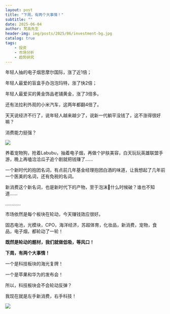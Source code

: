 ```yaml
---
layout: post
title: "下周，有两个大事情！"
subtitle: ""
date: 2025-06-04
author: 梵高先生
header-img: img/posts/2025/06/investment-bg.jpg
catalog: true
tags:
    - 投资
    - 市场分析
    - 趋势研究
---
```


年轻人抽的电子烟思摩尔国际，涨了近1倍；

年轻人最爱的盲盒手办泡泡玛特，涨了快2倍；

年轻人最爱买的黄金饰品老铺黄金，涨了3倍多。

还有法拉利外观的小米汽车，这两年都翻4倍了。

天天说经济不行了，说年轻人越来越少了，说新一代躺平没钱了，这不涨得很好嘛？

消费能力挺强？

![](https://mmbiz.qpic.cn/sz_mmbiz_jpg/https://mmbiz.qpic.cn/sz_mmbiz_jpg/ViaIfpMVXKTReeQ3CibEWFp72elfq8vOaicDspD7ZxAkMDE8RHHg9yJgMIRv4kN9xGhXibFakmYxshS4owWGENW5wA/640?wx_fmt=jpeg)

养着宠物狗，抢着Labubu，抽着电子烟，再做个护肤美容，白天玩玩英雄联盟手游，晚上再嗑洽洽瓜子追个剧就把钱赚了……

一个新时代的抱团名词，有点前几年基金经理抱团白酒的味道，让我想起了几年前一个医美的名词，还有免税的名词。

新消费这个新名词，也是新时代下的产物，至于泡沫🫧什么时候破？谁也不知道……

…………

市场依然是每个板块在轮动，今天赚钱效应很好。

固态电池，光模块，CPO，海洋经济，苏超体育，化妆品，新消费，宠物，食品，电子烟，都轮动了一轮！

**既然是轮动的题材，我们就做低吸，等风口！**

**下周，有两个大事情！**

一个是科技板块的海光复牌！

一个是苹果和华为的发布会！

所以，科技板块会不会轮动反弹？

我现在就是左手新消费，右手科技！

![](https://mmbiz.qpic.cn/sz_mmbiz_jpg/https://mmbiz.qpic.cn/sz_mmbiz_jpg/ViaIfpMVXKTReeQ3CibEWFp72elfq8vOaicGa3kPnzxFEbbfASiaxcGE4HsD5ndqBQ8w1zXEF4Et32AKyJSfuHjibrw/640?wx_fmt=jpeg)